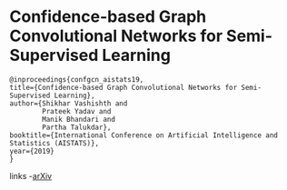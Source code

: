 # Confidence-based Graph Convolutional Networks for Semi-Supervised Learning

```
@inproceedings{confgcn_aistats19,    
title={Confidence-based Graph Convolutional Networks for Semi-Supervised Learning},    
author={Shikhar Vashishth and
        Prateek Yadav and
        Manik Bhandari and
        Partha Talukdar},    
booktitle={International Conference on Artificial Intelligence and Statistics (AISTATS)},    
year={2019}   
}
```

links
-[arXiv](https://arxiv.org/abs/1901.08255)

